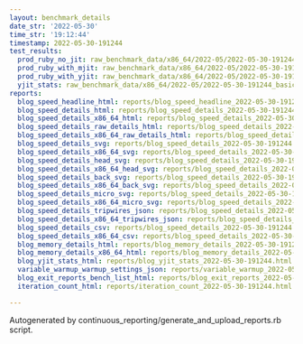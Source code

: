 ```yaml
---
layout: benchmark_details
date_str: '2022-05-30'
time_str: '19:12:44'
timestamp: 2022-05-30-191244
test_results:
  prod_ruby_no_jit: raw_benchmark_data/x86_64/2022-05/2022-05-30-191244_basic_benchmark_prod_ruby_no_jit.json
  prod_ruby_with_mjit: raw_benchmark_data/x86_64/2022-05/2022-05-30-191244_basic_benchmark_prod_ruby_with_mjit.json
  prod_ruby_with_yjit: raw_benchmark_data/x86_64/2022-05/2022-05-30-191244_basic_benchmark_prod_ruby_with_yjit.json
  yjit_stats: raw_benchmark_data/x86_64/2022-05/2022-05-30-191244_basic_benchmark_yjit_stats.json
reports:
  blog_speed_headline_html: reports/blog_speed_headline_2022-05-30-191244.html
  blog_speed_details_html: reports/blog_speed_details_2022-05-30-191244.html
  blog_speed_details_x86_64_html: reports/blog_speed_details_2022-05-30-191244.x86_64.html
  blog_speed_details_raw_details_html: reports/blog_speed_details_2022-05-30-191244.raw_details.html
  blog_speed_details_x86_64_raw_details_html: reports/blog_speed_details_2022-05-30-191244.x86_64.raw_details.html
  blog_speed_details_svg: reports/blog_speed_details_2022-05-30-191244.svg
  blog_speed_details_x86_64_svg: reports/blog_speed_details_2022-05-30-191244.x86_64.svg
  blog_speed_details_head_svg: reports/blog_speed_details_2022-05-30-191244.head.svg
  blog_speed_details_x86_64_head_svg: reports/blog_speed_details_2022-05-30-191244.x86_64.head.svg
  blog_speed_details_back_svg: reports/blog_speed_details_2022-05-30-191244.back.svg
  blog_speed_details_x86_64_back_svg: reports/blog_speed_details_2022-05-30-191244.x86_64.back.svg
  blog_speed_details_micro_svg: reports/blog_speed_details_2022-05-30-191244.micro.svg
  blog_speed_details_x86_64_micro_svg: reports/blog_speed_details_2022-05-30-191244.x86_64.micro.svg
  blog_speed_details_tripwires_json: reports/blog_speed_details_2022-05-30-191244.tripwires.json
  blog_speed_details_x86_64_tripwires_json: reports/blog_speed_details_2022-05-30-191244.x86_64.tripwires.json
  blog_speed_details_csv: reports/blog_speed_details_2022-05-30-191244.csv
  blog_speed_details_x86_64_csv: reports/blog_speed_details_2022-05-30-191244.x86_64.csv
  blog_memory_details_html: reports/blog_memory_details_2022-05-30-191244.html
  blog_memory_details_x86_64_html: reports/blog_memory_details_2022-05-30-191244.x86_64.html
  blog_yjit_stats_html: reports/blog_yjit_stats_2022-05-30-191244.html
  variable_warmup_warmup_settings_json: reports/variable_warmup_2022-05-30-191244.warmup_settings.json
  blog_exit_reports_bench_list_html: reports/blog_exit_reports_2022-05-30-191244.bench_list.html
  iteration_count_html: reports/iteration_count_2022-05-30-191244.html

---
```

Autogenerated by continuous_reporting/generate_and_upload_reports.rb script.
